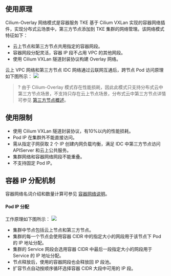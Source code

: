 
## 使用原理
Cilium-Overlay 网络模式是容器服务 TKE 基于 Cilium VXLan 实现的容器网络插件，实现分布式云场景中，第三方节点添加到 TKE 集群的网络管理。该网络模式特征如下：
- 云上节点和第三方节点共用指定的容器网段。
- 容器网段分配灵活，容器 IP 段不占用 VPC 的其他网段。
- 使用 Cilium VXLan 隧道封装协议构建 Overlay 网络。

云上 VPC 网络和第三方节点 IDC 网络通过云联网互通后，跨节点 Pod 访问原理如下图所示：
![](https://qcloudimg.tencent-cloud.cn/raw/c09deb3c0e07b777a436c62945055158.png)

>? 由于 Cilium-Overlay 模式存在性能损耗，因此此模式只支持分布式云中第三方节点场景，不支持只存在云上节点场景，分布式云中第三方节点详情可参见 [第三方节点概述](https://intl.cloud.tencent.com/document/product/457/45354)。

 

## 使用限制
- 使用 Cilium VXLan 隧道封装协议，有10%以内的性能损耗。
- Pod IP 在集群外不能直接访问。
- 需从指定子网获取 2 个 IP 创建内网负载均衡，满足 IDC 中第三方节点访问 APIServer 和云上公共服务。
- 集群网络和容器网络网段不能重叠。
- 不支持固定 Pod IP。


## 容器 IP 分配机制
容器网络名词介绍和数量计算可参见 [容器网络说明](https://intl.cloud.tencent.com/document/product/457/38966)。


#### Pod IP 分配
工作原理如下图所示：
![](https://qcloudimg.tencent-cloud.cn/raw/7236dc566d0e89934c3e9636a5d04d11.png)

- 集群中节点包括云上节点和第三方节点。
- 集群的每一个节点会使用容器 CIDR 中的指定大小的网段用于该节点下 Pod 的 IP 地址分配。
- 集群的 Service 网段会选用容器 CIDR 中最后一段指定大小的网段用于 Service 的 IP 地址分配。
- 节点释放后，使用的容器网段也会释放回 IP 段池。
- 扩容节点自动按顺序循环选择容器 CIDR 大段中可用的 IP 段。
